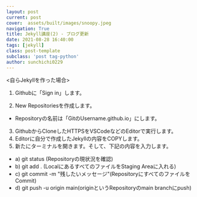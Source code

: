 ```yaml
---
layout: post
current: post
cover:  assets/built/images/snoopy.jpeg
navigation: True
title: Jekyll講座(2) - ブログ更新 
date: 2021-08-28 16:40:00
tags: [jekyll]
class: post-template
subclass: 'post tag-python'
author: sunchichi0229
---
```


<自らJekyllを作った場合>

1. Githubに「Sign in」します。

2. New Repositoriesを作成します。

- Repositoryの名前は「GitのUsername.github.io」にします。

3. GithubからCloneしたHTTPSをVSCodeなどのEditorで実行します。
4. Editorに自分で作成したJekyllの内容をCOPYします。
5. 新たにターミナルを開きます。そして、下記の内容を入力します。

- a) git status (Repositoryの現状況を確認)
- b) git add . (LocalにあるすべてのファイルをStaging Areaに入れる)
- c) git commit -m "残したいメッセージ"(RepositoryにすべてのファイルをCommit)
- d) git push -u origin main(originというRepositoryのmain branchにpush)
